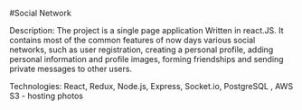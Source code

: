 #Social Network

Description:
The project is a single page application Written in react.JS.
It contains most of the common features of now days various social networks, such as user registration, creating a personal profile, adding personal information and profile images, forming friendships and sending private messages to other users.

Technologies:
React, Redux, Node.js, Express, Socket.io, PostgreSQL , AWS S3 - hosting photos
